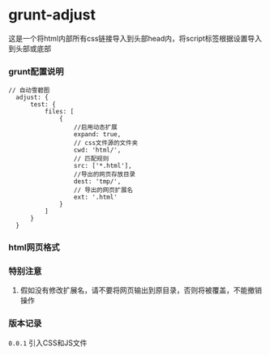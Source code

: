 grunt-adjust
============

这是一个将html内部所有css链接导入到头部head内，将script标签根据设置导入到头部或底部

### grunt配置说明

  	// 自动雪碧图
      adjust: {
          test: {
              files: [
                  {
                      //启用动态扩展
                      expand: true,
                      // css文件源的文件夹
                      cwd: 'html/',
                      // 匹配规则
                      src: ['*.html'],
                      //导出的网页存放目录
                      dest: 'tmp/',
                      // 导出的网页扩展名
                      ext: '.html'
                  }
              ]
          }
      }
### html网页格式
  <link href="css/mian.css" import="import" />
  <script src="test.js" import="import"></script>

### 特别注意
1. 假如没有修改扩展名，请不要将网页输出到原目录，否则将被覆盖，不能撤销操作

### 版本记录

`0.0.1` 引入CSS和JS文件
